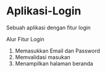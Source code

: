 # Aplikasi-Login
Sebuah aplikasi dengan fitur login


Alur Fitur Login
1. Memasukkan Email dan Password
2. Memvalidasi masukan
3. Menampilkan halaman beranda
